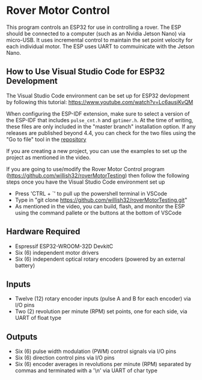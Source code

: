 # Rover Motor Control

This program controls an ESP32 for use in controlling a rover. The ESP should be connected to a computer (such as an Nvidia Jetson Nano) via micro-USB. It uses incremental control to maintain the set point velocity for each individual motor. The ESP uses UART to commuinicate with the Jetson Nano.

## How to Use Visual Studio Code for ESP32 Development
The Visual Studio Code environment can be set up for ESP32 devlopment by following this tutorial: https://www.youtube.com/watch?v=Lc6ausiKvQM

When configuring the ESP-IDF extension, make sure to select a version of the ESP-IDF that includes ```pulse_cnt.h``` and ```gptimer.h```. At the time of writing, these files are only included in the "master branch" installation option. If any releases are published beyond 4.4, you can check for the two files using the "Go to file" tool in the [repository](https://github.com/espressif/esp-idf)

If you are creating a new project, you can use the examples to set up the project as mentioned in the video. 

If you are going to use/modify the Rover Motor Control program (https://github.com/willish32/roverMotorTesting) then follow the following steps once you have the Visual Studio Code environment set up
- Press 'CTRL + `' to pull up the powershell terminal in VSCode
- Type in "git clone https://github.com/willish32/roverMotorTesting.git"
- As mentioned in the video, you can build, flash, and monitor the ESP using the command pallete or the buttons at the bottom of VSCode


## Hardware Required

- Espressif ESP32-WROOM-32D DevkitC
- Six (6) independent motor drivers
- Six (6) independent optical rotary encoders (powered by an external battery)

## Inputs

- Twelve (12) rotary encoder inputs (pulse A and B for each encoder) via I/O pins
- Two (2) revolution per minute (RPM) set points, one for each side, via UART of float type

## Outputs

- Six (6) pulse width modulation (PWM) control signals via I/O pins
- Six (6) direction control pins via I/O pins
- Six (6) encoder averages in revolutions per minute (RPM) separated by commas and terminated with a '\n' via UART of char type
